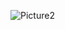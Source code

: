 ![Picture2](https://user-images.githubusercontent.com/121323869/209973231-02a56ef2-fadf-4ca3-bc4a-7d12a0f42ce3.jpg)
